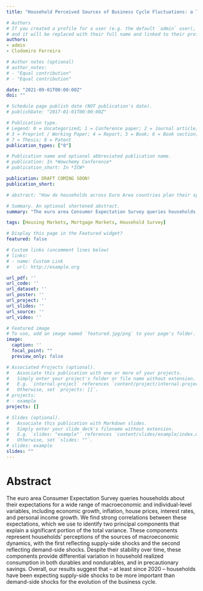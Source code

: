 ```yaml
---
title: "Household Perceived Sources of Business Cycle Fluctuations: a Tale of Supply and Demand"

# Authors
# If you created a profile for a user (e.g. the default `admin` user), write the username (folder name) here 
# and it will be replaced with their full name and linked to their profile.
authors:
- admin
- Clodomiro Ferreira

# Author notes (optional)
# author_notes:
# - "Equal contribution"
# - "Equal contribution"

date: "2021-09-01T00:00:00Z"
doi: ""

# Schedule page publish date (NOT publication's date).
# publishDate: "2017-01-01T00:00:00Z"

# Publication type.
# Legend: 0 = Uncategorized; 1 = Conference paper; 2 = Journal article;
# 3 = Preprint / Working Paper; 4 = Report; 5 = Book; 6 = Book section;
# 7 = Thesis; 8 = Patent
publication_types: ["0"]

# Publication name and optional abbreviated publication name.
# publication: In *Wowchemy Conference*
# publication_short: In *ICW*

publication: DRAFT COMING SOON!
publication_short:

# abstract: "How do households across Euro Area countries plan their spending during the covid-19 pandemic? Making use of the Consumption Expectation Survey administered by the European Central Bank, we find that current balance sheets positions, as well as expectations about individual and aggregate variables, play an important role in household planned expenditures in durables. Expectations about both house price growth and inflation shape such plans, and these impacts have been changing during the course of the pandemic. An increase in the number of covid-related deaths in the region where households reside sharply decreases their planned expenditures over the following 12 months. Additionally, we uncover significant heterogeneity across education levels, age, and housing tenure."

# Summary. An optional shortened abstract.
summary: "The euro area Consumer Expectation Survey queries households about their expectations for a wide range of macroeconomic and individual-level variables, including economic growth, inflation, house prices, interest rates, and personal income growth. We find strong correlations between these expectations, which we use to identify two principal components that explain a significant portion of the total variance. These components represent households’ perceptions of the sources of macroeconomic dynamics, with the first reflecting supply-side shocks and the second reflecting demand-side shocks. Despite their stability over time, these components provide differential variation in household realized consumption in both durables and nondurables, and in precautionary savings. Overall, our results suggest that – at least since 2020 – households have been expecting supply-side shocks to be more important than demand-side shocks for the evolution of the business cycle."

tags: [Housing Markets, Mortgage Markets, Household Survey]

# Display this page in the Featured widget?
featured: false

# Custom links (uncomment lines below)
# links:
# - name: Custom Link
#   url: http://example.org

url_pdf: ''
url_code: ''
url_dataset: ''
url_poster: ''
url_project: ''
url_slides: ''
url_source: ''
url_video: ''

# Featured image
# To use, add an image named `featured.jpg/png` to your page's folder. 
image:
  caption: ''
  focal_point: ""
  preview_only: false

# Associated Projects (optional).
#   Associate this publication with one or more of your projects.
#   Simply enter your project's folder or file name without extension.
#   E.g. `internal-project` references `content/project/internal-project/index.md`.
#   Otherwise, set `projects: []`.
# projects:
# - example
projects: []

# Slides (optional).
#   Associate this publication with Markdown slides.
#   Simply enter your slide deck's filename without extension.
#   E.g. `slides: "example"` references `content/slides/example/index.md`.
#   Otherwise, set `slides: ""`.
# slides: example
slides: ""
---
```


<h1>Abstract</h1>

The euro area Consumer Expectation Survey queries households about their expectations for a wide range of macroeconomic and individual-level variables, including economic growth, inflation, house prices, interest rates, and personal income growth. We find strong correlations between these expectations, which we use to identify two principal components that explain a significant portion of the total variance. These components represent households’ perceptions of the sources of macroeconomic dynamics, with the first reflecting supply-side shocks and the second reflecting demand-side shocks. Despite their stability over time, these components provide differential variation in household realized consumption in both durables and nondurables, and in precautionary savings. Overall, our results suggest that – at least since 2020 – households have been expecting supply-side shocks to be more important than demand-side shocks for the evolution of the business cycle.
